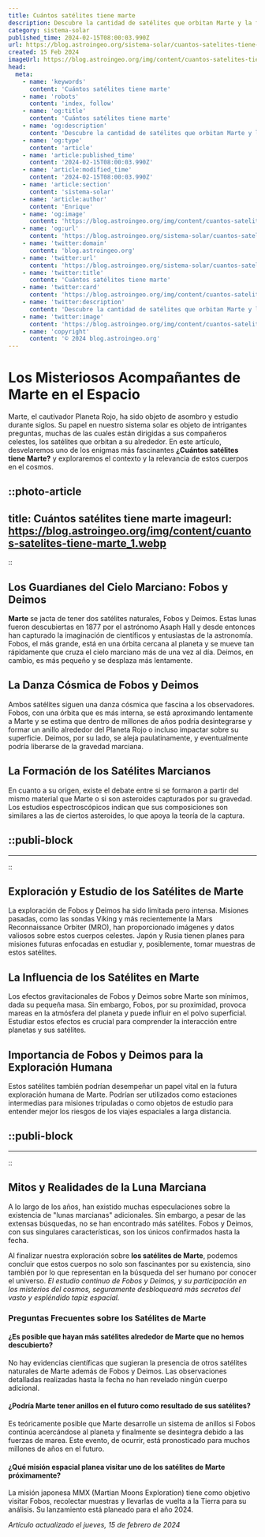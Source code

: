 ```yaml
---
title: Cuántos satélites tiene marte
description: Descubre la cantidad de satélites que orbitan Marte y la fascinante historia detrás de Fobos y Deimos en esta exploración espacial.
category: sistema-solar
published_time: 2024-02-15T08:00:03.990Z
url: https://blog.astroingeo.org/sistema-solar/cuantos-satelites-tiene-marte
created: 15 Feb 2024
imageUrl: https://blog.astroingeo.org/img/content/cuantos-satelites-tiene-marte_1.webp
head:
  meta:
    - name: 'keywords'
      content: 'Cuántos satélites tiene marte'
    - name: 'robots'
      content: 'index, follow'
    - name: 'og:title'
      content: 'Cuántos satélites tiene marte'
    - name: 'og:description'
      content: 'Descubre la cantidad de satélites que orbitan Marte y la fascinante historia detrás de Fobos y Deimos en esta exploración espacial.'
    - name: 'og:type'
      content: 'article'
    - name: 'article:published_time'
      content: '2024-02-15T08:00:03.990Z'
    - name: 'article:modified_time'
      content: '2024-02-15T08:00:03.990Z'
    - name: 'article:section'
      content: 'sistema-solar'
    - name: 'article:author'
      content: 'Enrique'
    - name: 'og:image'
      content: 'https://blog.astroingeo.org/img/content/cuantos-satelites-tiene-marte_1.webp'
    - name: 'og:url'
      content: 'https://blog.astroingeo.org/sistema-solar/cuantos-satelites-tiene-marte'
    - name: 'twitter:domain'
      content: 'blog.astroingeo.org'
    - name: 'twitter:url'
      content: 'https://blog.astroingeo.org/sistema-solar/cuantos-satelites-tiene-marte'
    - name: 'twitter:title'
      content: 'Cuántos satélites tiene marte'
    - name: 'twitter:card'
      content: 'https://blog.astroingeo.org/img/content/cuantos-satelites-tiene-marte_1.webp'
    - name: 'twitter:description'
      content: 'Descubre la cantidad de satélites que orbitan Marte y la fascinante historia detrás de Fobos y Deimos en esta exploración espacial.'
    - name: 'twitter:image'
      content: 'https://blog.astroingeo.org/img/content/cuantos-satelites-tiene-marte_1.webp'
    - name: 'copyright'
      content: '© 2024 blog.astroingeo.org'
---
```

# Los Misteriosos Acompañantes de Marte en el Espacio

Marte, el cautivador Planeta Rojo, ha sido objeto de asombro y estudio durante siglos. Su papel en nuestro sistema solar es objeto de intrigantes preguntas, muchas de las cuales están dirigidas a sus compañeros celestes, los satélites que orbitan a su alrededor. En este artículo, desvelaremos uno de los enigmas más fascinantes **¿Cuántos satélites tiene Marte?** y exploraremos el contexto y la relevancia de estos cuerpos en el cosmos.


::photo-article
---
title: Cuántos satélites tiene marte
imageurl: https://blog.astroingeo.org/img/content/cuantos-satelites-tiene-marte_1.webp
---
::


## Los Guardianes del Cielo Marciano: Fobos y Deimos

**Marte** se jacta de tener dos satélites naturales, Fobos y Deimos. Estas lunas fueron descubiertas en 1877 por el astrónomo Asaph Hall y desde entonces han capturado la imaginación de científicos y entusiastas de la astronomía. Fobos, el más grande, está en una órbita cercana al planeta y se mueve tan rápidamente que cruza el cielo marciano más de una vez al día. Deimos, en cambio, es más pequeño y se desplaza más lentamente.

## La Danza Cósmica de Fobos y Deimos

Ambos satélites siguen una danza cósmica que fascina a los observadores. Fobos, con una órbita que es más interna, se está aproximando lentamente a Marte y se estima que dentro de millones de años podría desintegrarse y formar un anillo alrededor del Planeta Rojo o incluso impactar sobre su superficie. Deimos, por su lado, se aleja paulatinamente, y eventualmente podría liberarse de la gravedad marciana.

## La Formación de los Satélites Marcianos

En cuanto a su origen, existe el debate entre si se formaron a partir del mismo material que Marte o si son asteroides capturados por su gravedad. Los estudios espectroscópicos indican que sus composiciones son similares a las de ciertos asteroides, lo que apoya la teoría de la captura.


  ::publi-block
  ---
  ---
  ::
  
  
## Exploración y Estudio de los Satélites de Marte

La exploración de Fobos y Deimos ha sido limitada pero intensa. Misiones pasadas, como las sondas Viking y más recientemente la Mars Reconnaissance Orbiter (MRO), han proporcionado imágenes y datos valiosos sobre estos cuerpos celestes. Japón y Rusia tienen planes para misiones futuras enfocadas en estudiar y, posiblemente, tomar muestras de estos satélites.

## La Influencia de los Satélites en Marte

Los efectos gravitacionales de Fobos y Deimos sobre Marte son mínimos, dada su pequeña masa. Sin embargo, Fobos, por su proximidad, provoca mareas en la atmósfera del planeta y puede influir en el polvo superficial. Estudiar estos efectos es crucial para comprender la interacción entre planetas y sus satélites.

## Importancia de Fobos y Deimos para la Exploración Humana

Estos satélites también podrían desempeñar un papel vital en la futura exploración humana de Marte. Podrían ser utilizados como estaciones intermedias para misiones tripuladas o como objetos de estudio para entender mejor los riesgos de los viajes espaciales a larga distancia.


  ::publi-block
  ---
  ---
  ::
  
  
## Mitos y Realidades de la Luna Marciana

A lo largo de los años, han existido muchas especulaciones sobre la existencia de "lunas marcianas" adicionales. Sin embargo, a pesar de las extensas búsquedas, no se han encontrado más satélites. Fobos y Deimos, con sus singulares características, son los únicos confirmados hasta la fecha.

Al finalizar nuestra exploración sobre **los satélites de Marte**, podemos concluir que estos cuerpos no solo son fascinantes por su existencia, sino también por lo que representan en la búsqueda del ser humano por conocer el universo. *El estudio continuo de Fobos y Deimos, y su participación en los misterios del cosmos, seguramente desbloqueará más secretos del vasto y espléndido tapiz espacial.*

### Preguntas Frecuentes sobre los Satélites de Marte

#### ¿Es posible que hayan más satélites alrededor de Marte que no hemos descubierto?
No hay evidencias científicas que sugieran la presencia de otros satélites naturales de Marte además de Fobos y Deimos. Las observaciones detalladas realizadas hasta la fecha no han revelado ningún cuerpo adicional.

#### ¿Podría Marte tener anillos en el futuro como resultado de sus satélites?
Es teóricamente posible que Marte desarrolle un sistema de anillos si Fobos continúa acercándose al planeta y finalmente se desintegra debido a las fuerzas de marea. Este evento, de ocurrir, está pronosticado para muchos millones de años en el futuro.

#### ¿Qué misión espacial planea visitar uno de los satélites de Marte próximamente?
La misión japonesa MMX (Martian Moons Exploration) tiene como objetivo visitar Fobos, recolectar muestras y llevarlas de vuelta a la Tierra para su análisis. Su lanzamiento está planeado para el año 2024.

_Artículo actualizado el jueves, 15 de febrero de 2024_